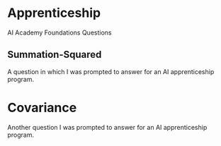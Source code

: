 # Apprenticeship
AI Academy Foundations Questions

## Summation-Squared
A question in which I was prompted to answer for an AI apprenticeship program.

# Covariance
Another question I was prompted to answer for an AI apprenticeship program.  
